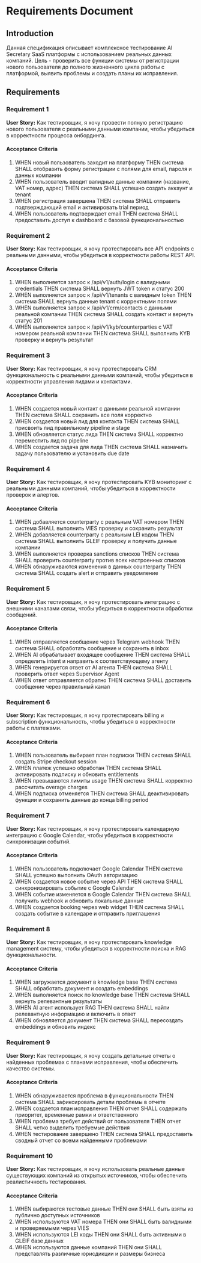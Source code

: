 # Requirements Document

## Introduction

Данная спецификация описывает комплексное тестирование AI Secretary SaaS платформы с использованием реальных данных компаний. Цель - проверить все функции системы от регистрации нового пользователя до полного жизненного цикла работы с платформой, выявить проблемы и создать планы их исправления.

## Requirements

### Requirement 1

**User Story:** Как тестировщик, я хочу провести полную регистрацию нового пользователя с реальными данными компании, чтобы убедиться в корректности процесса онбординга.

#### Acceptance Criteria

1. WHEN новый пользователь заходит на платформу THEN система SHALL отобразить форму регистрации с полями для email, пароля и данных компании
2. WHEN пользователь вводит валидные данные компании (название, VAT номер, адрес) THEN система SHALL успешно создать аккаунт и tenant
3. WHEN регистрация завершена THEN система SHALL отправить подтверждающий email и активировать trial период
4. WHEN пользователь подтверждает email THEN система SHALL предоставить доступ к dashboard с базовой функциональностью

### Requirement 2

**User Story:** Как тестировщик, я хочу протестировать все API endpoints с реальными данными, чтобы убедиться в корректности работы REST API.

#### Acceptance Criteria

1. WHEN выполняется запрос к /api/v1/auth/login с валидными credentials THEN система SHALL вернуть JWT token и статус 200
2. WHEN выполняется запрос к /api/v1/tenants с валидным token THEN система SHALL вернуть данные tenant с корректными полями
3. WHEN выполняется запрос к /api/v1/crm/contacts с данными реальной компании THEN система SHALL создать контакт и вернуть статус 201
4. WHEN выполняется запрос к /api/v1/kyb/counterparties с VAT номером реальной компании THEN система SHALL выполнить KYB проверку и вернуть результат

### Requirement 3

**User Story:** Как тестировщик, я хочу протестировать CRM функциональность с реальными данными компаний, чтобы убедиться в корректности управления лидами и контактами.

#### Acceptance Criteria

1. WHEN создается новый контакт с данными реальной компании THEN система SHALL сохранить все поля корректно
2. WHEN создается новый лид для контакта THEN система SHALL присвоить лид правильному pipeline и stage
3. WHEN обновляется статус лида THEN система SHALL корректно переместить лид по pipeline
4. WHEN создается задача для лида THEN система SHALL назначить задачу пользователю и установить due date

### Requirement 4

**User Story:** Как тестировщик, я хочу протестировать KYB мониторинг с реальными данными компаний, чтобы убедиться в корректности проверок и алертов.

#### Acceptance Criteria

1. WHEN добавляется counterparty с реальным VAT номером THEN система SHALL выполнить VIES проверку и сохранить результат
2. WHEN добавляется counterparty с реальным LEI кодом THEN система SHALL выполнить GLEIF проверку и получить данные компании
3. WHEN выполняется проверка sanctions списков THEN система SHALL проверить counterparty против всех настроенных списков
4. WHEN обнаруживаются изменения в данных counterparty THEN система SHALL создать alert и отправить уведомление

### Requirement 5

**User Story:** Как тестировщик, я хочу протестировать интеграцию с внешними каналами связи, чтобы убедиться в корректности обработки сообщений.

#### Acceptance Criteria

1. WHEN отправляется сообщение через Telegram webhook THEN система SHALL обработать сообщение и сохранить в inbox
2. WHEN AI обрабатывает входящее сообщение THEN система SHALL определить intent и направить к соответствующему агенту
3. WHEN генерируется ответ от AI агента THEN система SHALL проверить ответ через Supervisor Agent
4. WHEN ответ отправляется обратно THEN система SHALL доставить сообщение через правильный канал

### Requirement 6

**User Story:** Как тестировщик, я хочу протестировать billing и subscription функциональность, чтобы убедиться в корректности работы с платежами.

#### Acceptance Criteria

1. WHEN пользователь выбирает план подписки THEN система SHALL создать Stripe checkout session
2. WHEN платеж успешно обработан THEN система SHALL активировать подписку и обновить entitlements
3. WHEN превышаются лимиты usage THEN система SHALL корректно рассчитать overage charges
4. WHEN подписка отменяется THEN система SHALL деактивировать функции и сохранить данные до конца billing period

### Requirement 7

**User Story:** Как тестировщик, я хочу протестировать календарную интеграцию с Google Calendar, чтобы убедиться в корректности синхронизации событий.

#### Acceptance Criteria

1. WHEN пользователь подключает Google Calendar THEN система SHALL успешно выполнить OAuth авторизацию
2. WHEN создается новое событие через API THEN система SHALL синхронизировать событие с Google Calendar
3. WHEN событие изменяется в Google Calendar THEN система SHALL получить webhook и обновить локальные данные
4. WHEN создается booking через web widget THEN система SHALL создать событие в календаре и отправить приглашения

### Requirement 8

**User Story:** Как тестировщик, я хочу протестировать knowledge management систему, чтобы убедиться в корректности поиска и RAG функциональности.

#### Acceptance Criteria

1. WHEN загружается документ в knowledge base THEN система SHALL обработать документ и создать embeddings
2. WHEN выполняется поиск по knowledge base THEN система SHALL вернуть релевантные результаты
3. WHEN AI агент использует RAG THEN система SHALL найти релевантную информацию и включить в ответ
4. WHEN обновляется документ THEN система SHALL пересоздать embeddings и обновить индекс

### Requirement 9

**User Story:** Как тестировщик, я хочу создать детальные отчеты о найденных проблемах с планами исправления, чтобы обеспечить качество системы.

#### Acceptance Criteria

1. WHEN обнаруживается проблема в функциональности THEN система SHALL зафиксировать детали проблемы в отчете
2. WHEN создается план исправления THEN отчет SHALL содержать приоритет, временные рамки и ответственного
3. WHEN проблема требует действий от пользователя THEN отчет SHALL четко выделить требуемые действия
4. WHEN тестирование завершено THEN система SHALL предоставить сводный отчет со всеми найденными проблемами

### Requirement 10

**User Story:** Как тестировщик, я хочу использовать реальные данные существующих компаний из открытых источников, чтобы обеспечить реалистичность тестирования.

#### Acceptance Criteria

1. WHEN выбираются тестовые данные THEN они SHALL быть взяты из публично доступных источников
2. WHEN используются VAT номера THEN они SHALL быть валидными и проверяемыми через VIES
3. WHEN используются LEI коды THEN они SHALL быть активными в GLEIF базе данных
4. WHEN используются данные компаний THEN они SHALL представлять различные юрисдикции и размеры бизнеса